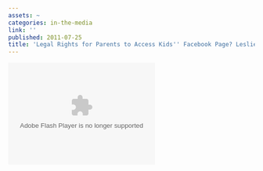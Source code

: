 ```yaml
---
assets: ~
categories: in-the-media
link: ''
published: 2011-07-25
title: 'Legal Rights for Parents to Access Kids'' Facebook Page? Leslie on The Circle '
---
```

<object classid="clsid:D27CDB6E-AE6D-11cf-96B8-444553540000" id="player-element" width="300" height="208" codebase="http://fpdownload.macromedia.com/get/flashplayer/current/swflash.cab"><param name="movie" value="http://apps.v2.movideo.com/player/flash/movideo_player.swf" /><param name="quality" value="high" /><param name="bgcolor" value="#000000" /><param name="allowScriptAccess" value="always" /><param name="allowFullScreen" value="true" /><param name="wmode" value="window" /><param name="flashVars" value="apiKey=movideoNetwork10&alias=catch-up-tv-external-embed&playerId=movideoNetwork10_catch-up-tv-external-embed_1311652259622&mediaId=120108"/><embed src="http://apps.v2.movideo.com/player/flash/movideo_player.swf" quality="high" bgcolor="#000000" width="300" height="208" name="player-element" align="middle" play="true" loop="false" quality="high" allowScriptAccess="always" allowFullScreen="true" type="application/x-shockwave-flash" wmode="window" pluginspage="http://www.adobe.com/go/getflashplayer" flashVars="apiKey=movideoNetwork10&alias=catch-up-tv-external-embed&playerId=movideoNetwork10_catch-up-tv-external-embed_1311652259622&mediaId=120108"></embed></object>